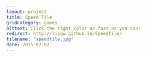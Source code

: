 ```yaml
---
layout: project
title: Speed Tile
gridcategory: games
alttext: Click the right color as fast as you can!
redirect: http://lizgw.github.io/SpeedTile/
filename: "speedtile.jpg"
date: 2015-07-02
---
```

